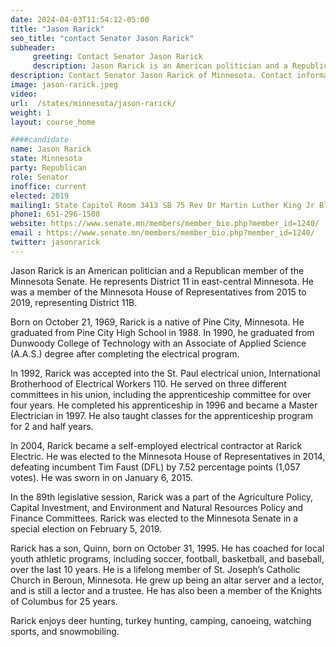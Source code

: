```yaml
---
date: 2024-04-03T11:54:12-05:00
title: "Jason Rarick"
seo_title: "contact Senator Jason Rarick"
subheader:
     greeting: Contact Senator Jason Rarick
     description: Jason Rarick is an American politician and a Republican member of the Minnesota Senate. He represents District 11 in east-central Minnesota. He was a member of the Minnesota House of Representatives from 2015 to 2019, representing District 11B.
description: Contact Senator Jason Rarick of Minnesota. Contact information for Jason Rarick includes email address, phone number, and mailing address.
image: jason-rarick.jpeg
video:
url:  /states/minnesota/jason-rarick/
weight: 1
layout: course_home

####candidate
name: Jason Rarick
state: Minnesota
party: Republican
role: Senator
inoffice: current
elected: 2019
mailing1: State Capitol Room 3413 SB 75 Rev Dr Martin Luther King Jr Blvd St. Paul, MN 55155-1606
phone1: 651-296-1508
website: https://www.senate.mn/members/member_bio.php?member_id=1240/
email : https://www.senate.mn/members/member_bio.php?member_id=1240/
twitter: jasonrarick
---
```


Jason Rarick is an American politician and a Republican member of the Minnesota Senate. He represents District 11 in east-central Minnesota. He was a member of the Minnesota House of Representatives from 2015 to 2019, representing District 11B.

Born on October 21, 1969, Rarick is a native of Pine City, Minnesota. He graduated from Pine City High School in 1988. In 1990, he graduated from Dunwoody College of Technology with an Associate of Applied Science (A.A.S.) degree after completing the electrical program.

In 1992, Rarick was accepted into the St. Paul electrical union, International Brotherhood of Electrical Workers 110. He served on three different committees in his union, including the apprenticeship committee for over four years. He completed his apprenticeship in 1996 and became a Master Electrician in 1997. He also taught classes for the apprenticeship program for 2 and half years.

In 2004, Rarick became a self-employed electrical contractor at Rarick Electric. He was elected to the Minnesota House of Representatives in 2014, defeating incumbent Tim Faust (DFL) by 7.52 percentage points (1,057 votes). He was sworn in on January 6, 2015.

In the 89th legislative session, Rarick was a part of the Agriculture Policy, Capital Investment, and Environment and Natural Resources Policy and Finance Committees. Rarick was elected to the Minnesota Senate in a special election on February 5, 2019.

Rarick has a son, Quinn, born on October 31, 1995. He has coached for local youth athletic programs, including soccer, football, basketball, and baseball, over the last 10 years. He is a lifelong member of St. Joseph’s Catholic Church in Beroun, Minnesota. He grew up being an altar server and a lector, and is still a lector and a trustee. He has also been a member of the Knights of Columbus for 25 years.

Rarick enjoys deer hunting, turkey hunting, camping, canoeing, watching sports, and snowmobiling.
